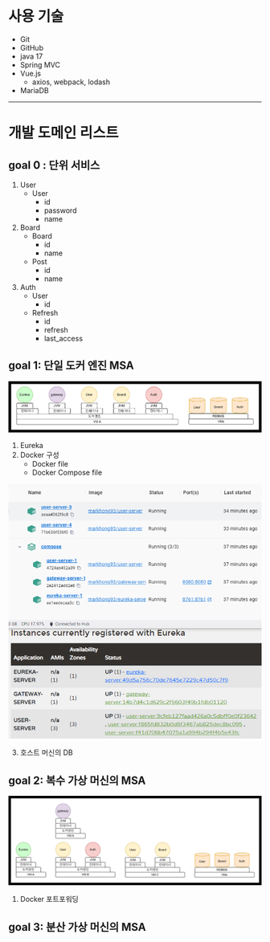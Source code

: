 # 사용 기술
- Git
- GitHub
- java 17
- Spring MVC
- Vue.js   
	- axios, webpack, lodash
- MariaDB
---

# 개발 도메인 리스트
## goal 0 : 단위 서비스
1. User
   - User
     - id
     - password
     - name
2. Board
   - Board
     - id
     - name
   - Post
     - id
     - name
3. Auth
   - User
     - id
   - Refresh
     - id
     - refresh
     - last_access

## goal 1: 단일 도커 엔진 MSA
![goal1_pattern](./docs/goal1_pattern.png)
1. Eureka
2. Docker 구성
   - Docker file
   - Docker Compose file

![goal1_finished](./docs/goal1_containers.PNG)

3. 호스트 머신의 DB

## goal 2: 복수 가상 머신의 MSA

![goal2_pattern](./docs/goal2_pattern.png)

1. Docker 포트포워딩

## goal 3: 분산 가상 머신의 MSA
